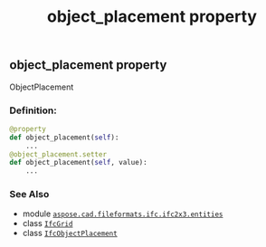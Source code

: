 ﻿---
title: object_placement property
second_title: Aspose.CAD for Python via .NET API References
description: 
type: docs
weight: 70
url: /aspose.cad.fileformats.ifc.ifc2x3.entities/ifcgrid/object_placement/
is_root: false
---

## object_placement property


ObjectPlacement
### Definition:
```python
@property
def object_placement(self):
    ...
@object_placement.setter
def object_placement(self, value):
    ...
```

### See Also
* module [`aspose.cad.fileformats.ifc.ifc2x3.entities`](../../)
* class [`IfcGrid`](/cad/python-net/aspose.cad.fileformats.ifc.ifc2x3.entities/ifcgrid)
* class [`IfcObjectPlacement`](/cad/python-net/aspose.cad.fileformats.ifc.ifc2x3.entities/ifcobjectplacement)
